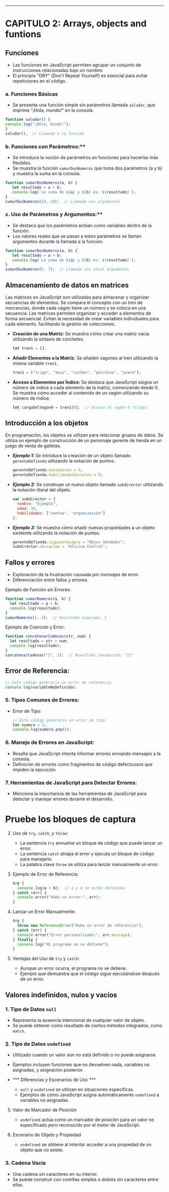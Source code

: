 
---

# CAPITULO 2: Arrays, objects and funtions
## Funciones
- Las funciones en JavaScript permiten agrupar un conjunto de instrucciones relacionadas bajo un nombre.
- El principio "DRY" (Don't Repeat Yourself) es esencial para evitar repeticiones en el código.

### a. Funciones Básicas
- Se presenta una función simple sin parámetros llamada `saludar`, que imprime "¡Hola, mundo!" en la consola.
```javascript
function saludar() {
console.log("¡Hola, mundo!");
}
saludar();  // Llamada a la función
```
### b. Funciones con Parámetros:**
- Se introduce la noción de parámetros en funciones para hacerlas más flexibles.
- Se muestra la función `sumarDosNumeros` que toma dos parámetros (a y b) y muestra la suma en la consola.
```javascript
function sumarDosNumeros(a, b) {
   let resultado = a + b;
   console.log(`La suma de ${a} y ${b} es: ${resultado}`);
}
sumarDosNumeros(10, 20);  // Llamada con argumentos
```
### c. Uso de Parámetros y Argumentos:**
- Se destaca que los parámetros actúan como variables dentro de la función.
- Los valores reales que se pasan a estos parámetros se llaman argumentos durante la llamada a la función.
```javascript
function sumarDosNumeros(a, b) {
   let resultado = a + b;
   console.log(`La suma de ${a} y ${b} es: ${resultado}`);
}
sumarDosNumeros(5, 7);  // Llamada con otros argumentos
```
## Almacenamiento de datos en matrices
Las matrices en JavaScript son utilizadas para almacenar y organizar secuencias de elementos.
Se compara el concepto con un tren de mercancías, donde cada vagón tiene un número y se coloca en una secuencia.
Las matrices permiten organizar y acceder a elementos de forma secuencial.
Evitan la necesidad de crear variables individuales para cada elemento, facilitando la gestión de colecciones.

- **Creación de una Matriz:**
  Se muestra cómo crear una matriz vacía utilizando la sintaxis de corchetes.
  ```javascript
  let tren1 = [];
  ```

- **Añadir Elementos a la Matriz:**
  Se añaden vagones al tren utilizando la misma variable `tren1`.
  ```javascript
  tren1 = ["trigo", "maíz", "carbón", "petróleo", "acero"];
  ```

- **Acceso a Elementos por Índice:**
  Se destaca que JavaScript asigna un número de índice a cada elemento de la matriz, comenzando desde 0.
  Se muestra cómo acceder al contenido de un vagón utilizando su número de índice.
  ```javascript
  let cargaDelVagon0 = tren1[0];  // Acceso al vagón 0 (trigo)
  ```
## Introducción a los objetos
En programación, los objetos se utilizan para relacionar grupos de datos.
Se utiliza un ejemplo de construcción de un personaje gerente de tienda en un juego de venta de galletas.
  -  ***Ejemplo 1:***
     Se introduce la creación de un objeto llamado `gerenteDeTienda` utilizando la notación de puntos.
     ```javascript
     gerenteDeTienda.movimiento = 5;
     gerenteDeTienda.habilidadesSociales = 8;
     ```
     
  -  ***Ejemplo 2:***
     Se construye un nuevo objeto llamado `subdirector` utilizando la notación literal del objeto.
     ```javascript
     var subdirector = {
       nombre: "Ejemplo",
       edad: 30,
       habilidades: ["ventas", "organización"]
     };
     ```

  -  ***Ejemplo 3:***
     Se muestra cómo añadir nuevas propiedades a un objeto existente utilizando la notación de puntos.
     ```javascript
     gerenteDeTienda.siguienteLogro = "Mejor Vendedor";
     subdirector.ubicacion = "Oficina Central";
     ```
## Fallos y errores
   - Exploración de la frustración causada por mensajes de error.
   - Diferenciación entre fallos y errores.

Ejemplo de Función sin Errores:
   ```javascript
   function sumarNumeros(a, b) {
     let resultado = a + b;
     console.log(resultado);
   }
   sumarNumeros(1, 2);  // Resultado esperado: 3
   ```

Ejemplo de Coerción y Error:
   ```javascript
   function concatenarCadenas(str, num) {
     let resultado = str + num;
     console.log(resultado);
   }
   concatenarCadenas("1", 2);  // Resultado inesperado: "12"
   ```

## Error de Referencia:
   ```javascript
   // Este código generaría un error de referencia
   console.log(variableNoDefinida);
   ```

### 5. Tipos Comunes de Errores:
   - Error de Tipo:
     ```javascript
     // Este código generaría un error de tipo
     let numero = 5;
     console.log(numero.pop());
     ```

### 6. Manejo de Errores en JavaScript:
   - Resalta que JavaScript intenta informar errores enviando mensajes a la consola.
   - Definición de errores como fragmentos de código defectuosos que impiden la ejecución.

### 7. Herramientas de JavaScript para Detectar Errores:
   - Menciona la importancia de las herramientas de JavaScript para detectar y manejar errores durante el desarrollo.

# Pruebe los bloques de captura

2. Uso de `try`, `catch`, y `throw`:
   - La sentencia `try` envuelve un bloque de código que puede lanzar un error.
   - La sentencia `catch` atrapa el error y ejecuta un bloque de código para manejarlo.
   - La palabra clave `throw` se utiliza para lanzar manualmente un error.

3. Ejemplo de Error de Referencia:
   ```javascript
   try {
     console.log(a + b);  // a y b no están definidas
   } catch (err) {
     console.error("Hubo un error:", err);
   }
   ```

4. Lanzar un Error Manualmente:
   ```javascript
   try {
     throw new ReferenceError("Hubo un error de referencia");
   } catch (err) {
     console.error("Error personalizado:", err.message);
   } finally {
     console.log("Mi programa no se detiene");
   }
   ```

5. Ventajas del Uso de `try` y `catch`:
   - Aunque un error ocurra, el programa no se detiene.
   - Ejemplo que demuestra que el código sigue ejecutándose después de un error.

## Valores indefinidos, nulos y vacíos
### 1. Tipo de Datos `null`
   - Representa la ausencia intencional de cualquier valor de objeto.
   - Se puede obtener como resultado de ciertos métodos integrados, como `match`.

### 2. Tipo de Datos `undefined`
   - Utilizado cuando un valor aún no está definido o no puede asignarse.
   - Ejemplos incluyen funciones que no devuelven nada, variables no asignadas, y asignación posterior.
 
- *** Diferencias y Escenarios de Uso ***
   - `null` y `undefined` se utilizan en situaciones específicas.
   - Ejemplos de cómo JavaScript asigna automáticamente `undefined` a variables no asignadas.

5. Valor de Marcador de Posición
   - `undefined` actúa como un marcador de posición para un valor no especificado pero reconocido por el motor de JavaScript.

6. Escenario de Objeto y Propiedad
   - `undefined` se obtiene al intentar acceder a una propiedad de un objeto que no existe.

### 3. Cadena Vacía
   - Una cadena sin caracteres en su interior.
   - Se puede construir con comillas simples o dobles sin caracteres entre ellas.
